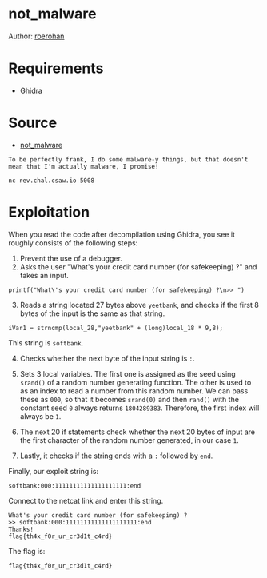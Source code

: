 # not_malware

Author: [roerohan](https://github.com/roerohan)

# Requirements

- Ghidra

# Source

- [not_malware](./not_malware)

```
To be perfectly frank, I do some malware-y things, but that doesn't mean that I'm actually malware, I promise!

nc rev.chal.csaw.io 5008
```

# Exploitation

When you read the code after decompilation using Ghidra, you see it roughly consists of the following steps:

1. Prevent the use of a debugger.
2. Asks the user "What\'s your credit card number (for safekeeping) ?" and takes an input.

```
printf("What\'s your credit card number (for safekeeping) ?\n>> ")
```

3. Reads a string located 27 bytes above `yeetbank`, and checks if the first 8 bytes of the input is the same as that string.

```
iVar1 = strncmp(local_28,"yeetbank" + (long)local_18 * 9,8);
```

This string is `softbank`.

4. Checks whether the next byte of the input string is `:`.

5. Sets 3 local variables. The first one is assigned as the seed using `srand()` of a random number generating function. The other is used to as an index to read a number from this random number. We can pass these as `000`, so that it becomes `srand(0)` and then `rand()` with the constant seed `0` always returns `1804289383`. Therefore, the first index will always be `1`.

6. The next 20 if statements check whether the next 20 bytes of input are the first character of the random number generated, in our case `1`.

7. Lastly, it checks if the string ends with a `:` followed by `end`.

Finally, our exploit string is:

```
softbank:000:11111111111111111111:end
```

Connect to the netcat link and enter this string.

```
What's your credit card number (for safekeeping) ?
>> softbank:000:11111111111111111111:end
Thanks!
flag{th4x_f0r_ur_cr3d1t_c4rd}
```

The flag is:

```
flag{th4x_f0r_ur_cr3d1t_c4rd}
```
